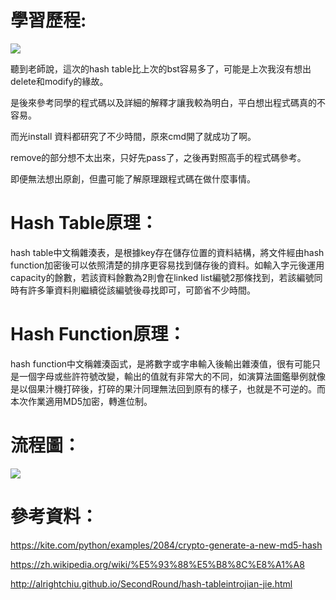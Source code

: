 # 學習歷程:

![](https://www.leeholmes.com/blog/wp-content/uploads/2019/07/image.png)

聽到老師說，這次的hash table比上次的bst容易多了，可能是上次我沒有想出delete和modify的緣故。

是後來參考同學的程式碼以及詳細的解釋才讓我較為明白，平白想出程式碼真的不容易。

而光install 資料都研究了不少時間，原來cmd開了就成功了啊。

remove的部分想不太出來，只好先pass了，之後再對照高手的程式碼參考。

即便無法想出原創，但盡可能了解原理跟程式碼在做什麼事情。



# Hash Table原理：

hash table中文稱雜湊表，是根據key存在儲存位置的資料結構，將文件經由hash function加密後可以依照清楚的排序更容易找到儲存後的資料。如輸入字元後運用capacity的餘數，若該資料餘數為2則會在linked list編號2那條找到，若該編號同時有許多筆資料則繼續從該編號後尋找即可，可節省不少時間。

# Hash Function原理：

hash function中文稱雜湊函式，是將數字或字串輸入後輸出雜湊值，很有可能只是一個字母或些許符號改變，輸出的值就有非常大的不同，如演算法圖鑑舉例就像是以個果汁機打碎後，打碎的果汁同理無法回到原有的樣子，也就是不可逆的。而本次作業適用MD5加密，轉進位制。

# 流程圖：

![](https://github.com/linseanwin/learning-note/blob/master/images/S__59498511.jpg)

# 參考資料：

https://kite.com/python/examples/2084/crypto-generate-a-new-md5-hash

https://zh.wikipedia.org/wiki/%E5%93%88%E5%B8%8C%E8%A1%A8

http://alrightchiu.github.io/SecondRound/hash-tableintrojian-jie.html

